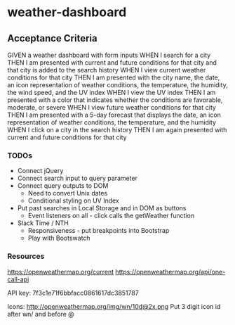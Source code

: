 # weather-dashboard

## Acceptance Criteria

GIVEN a weather dashboard with form inputs
WHEN I search for a city
THEN I am presented with current and future conditions for that city and that city is added to the search history
WHEN I view current weather conditions for that city
THEN I am presented with the city name, the date, an icon representation of weather conditions, the temperature, the humidity, the wind speed, and the UV index
WHEN I view the UV index
THEN I am presented with a color that indicates whether the conditions are favorable, moderate, or severe
WHEN I view future weather conditions for that city
THEN I am presented with a 5-day forecast that displays the date, an icon representation of weather conditions, the temperature, and the humidity
WHEN I click on a city in the search history
THEN I am again presented with current and future conditions for that city

### TODOs

- Connect jQuery
- Connect search input to query parameter
- Connect query outputs to DOM
    - Need to convert Unix dates
    - Conditional styling on UV Index
- Put past searches in Local Storage and in DOM as buttons
    - Event listeners on all - click calls the getWeather function
- Slack Time / NTH
    - Responsiveness - put breakpoints into Bootstrap
    - Play with Bootswatch

### Resources

https://openweathermap.org/current
https://openweathermap.org/api/one-call-api

API key: 7f3c1e71f6bbfacc0861617dc3851787

Icons:
http://openweathermap.org/img/wn/10d@2x.png
Put 3 digit icon id after wn/ and before @